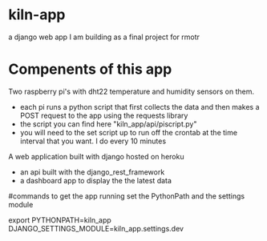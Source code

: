# kiln-app
a django web app I am building as a final project for rmotr

# Compenents of this app

Two raspberry pi's with dht22 temperature and humidity sensors on them.

  - each pi runs a python script that first collects the data and
  then makes a POST request to the app using the requests library
  - the script you can find here "kiln_app/api/piscript.py"
  - you will need to the set script up to run off the crontab
    at the time interval that you want. I do every 10 minutes


A web application built with django hosted on heroku
  - an api built with the django_rest_framework
  - a dashboard app to display the the latest data


#commands to get the app running
set the PythonPath and the settings module

export PYTHONPATH=kiln_app DJANGO_SETTINGS_MODULE=kiln_app.settings.dev
